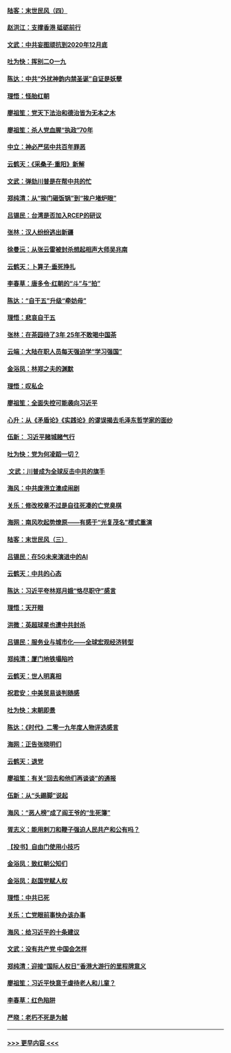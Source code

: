 #### [陆客：末世民风（四）](../pages/nsc993/n11749203.md?t=12280222) 
#### [赵洪江：支撑香港 砥砺前行](../pages/nsc993/n11748482.md?t=12280222) 
#### [文武：中共妄图顽抗到2020年12月底](../pages/nsc993/n11748446.md?t=12280222) 
#### [吐为快：挥别二O一九](../pages/nsc993/n11748411.md?t=12280222) 
#### [陈达：中共“外扰神韵内禁圣诞”自证是妖孽](../pages/nsc993/n11748226.md?t=12280222) 
#### [理悟：怪胎红朝](../pages/nsc993/n11748206.md?t=12280222) 
#### [廖祖笙：党天下法治和德治皆为无本之木](../pages/nsc993/n11748135.md?t=12280222) 
#### [廖祖笙：杀人党血腥“执政”70年](../pages/nsc993/n11745144.md?t=12280222) 
#### [中立：神必严惩中共百年罪恶](../pages/nsc993/n11744970.md?t=12280222) 
#### [云鹤天：《采桑子‧重阳》新解](../pages/nsc993/n11744948.md?t=12280222) 
#### [文武：弹劾川普是在帮中共的忙](../pages/nsc993/n11744758.md?t=12280222) 
#### [郑纯清：从“挨门砸饭锅”到“挨户堵炉眼”](../pages/nsc993/n11744745.md?t=12280222) 
#### [吕锡民：台湾是否加入RCEP的研议](../pages/nsc993/n11744701.md?t=12280222) 
#### [张林：汉人纷纷逃出新疆](../pages/nsc993/n11743530.md?t=12280222) 
#### [徐曼沅：从张云雷被封杀想起相声大师吴兆南](../pages/nsc993/n11741816.md?t=12280222) 
#### [云鹤天：卜算子‧垂死挣扎](../pages/nsc993/n11739956.md?t=12280222) 
#### [李春草：唐多令‧红朝的“斗”与“拍”](../pages/nsc993/n11739830.md?t=12280222) 
#### [陈达：“自干五”升级“牵妨母”](../pages/nsc993/n11739724.md?t=12280222) 
#### [理悟：悲哀自干五](../pages/nsc993/n11739547.md?t=12280222) 
#### [张林：在茶园待了3年 25年不敢喝中国茶](../pages/nsc993/n11739240.md?t=12280222) 
#### [云端：大陆在职人员每天强迫学“学习强国”](../pages/nsc993/n11738735.md?t=12280222) 
#### [金浴凤：林郑之夫的渊默](../pages/nsc993/n11737735.md?t=12280222) 
#### [理悟：叹私企](../pages/nsc993/n11737715.md?t=12280222) 
#### [廖祖笙：全面失控可能袭向习近平](../pages/nsc993/n11737704.md?t=12280222) 
#### [心升：从《矛盾论》《实践论》的谬误揭去毛泽东哲学家的面纱](../pages/nsc993/n11736962.md?t=12280222) 
#### [伍新： 习近平赌城赌气行](../pages/nsc993/n11736929.md?t=12280222) 
#### [吐为快：党为何凌蹈一切？](../pages/nsc993/n11736915.md?t=12280222) 
#### [ 文武：川普成为全球反击中共的旗手](../pages/nsc993/n11736882.md?t=12280222) 
#### [海风：中共废港立澳成闹剧](../pages/nsc993/n11735857.md?t=12280222) 
#### [关乐：修改校章不过是自往死凑的亡党臭棋](../pages/nsc993/n11735097.md?t=12280222) 
#### [海网：南风吹起势燎原——有感于“光复茂名”模式重演](../pages/nsc993/n11732308.md?t=12280222) 
#### [陆客：末世民风（三）](../pages/nsc993/n11732211.md?t=12280222) 
#### [吕锡民：在5G未来演进中的AI](../pages/nsc993/n11730010.md?t=12280222) 
#### [云鹤天：中共的心态](../pages/nsc993/n11729906.md?t=12280222) 
#### [陈达：习近平夸林郑月娥“恪尽职守”感言](../pages/nsc993/n11729881.md?t=12280222) 
#### [理悟：天开眼](../pages/nsc993/n11729699.md?t=12280222) 
#### [洪微：英超球星也遭中共封杀](../pages/nsc993/n11727243.md?t=12280222) 
#### [吕锡民：服务业与城市化——全球宏观经济转型](../pages/nsc993/n11725845.md?t=12280222) 
#### [郑纯清：厦门地铁塌陷吟](../pages/nsc993/n11725813.md?t=12280222) 
#### [云鹤天：世人明真相](../pages/nsc993/n11725621.md?t=12280222) 
#### [祝君安：中美贸易谈判随感](../pages/nsc993/n11725609.md?t=12280222) 
#### [吐为快：末朝即景](../pages/nsc993/n11723365.md?t=12280222) 
#### [陈达：《时代》二零一九年度人物评选感言](../pages/nsc993/n11723337.md?t=12280222) 
#### [海网：正告张晓明们](../pages/nsc993/n11723228.md?t=12280222) 
#### [云鹤天：退党](../pages/nsc993/n11723056.md?t=12280222) 
#### [廖祖笙：有关“回去和他们再谈谈”的通报](../pages/nsc993/n11722442.md?t=12280222) 
#### [伍新：从“头踢脚”说起](../pages/nsc993/n11722429.md?t=12280222) 
#### [海风：“恶人榜”成了阎王爷的“生死簿”](../pages/nsc993/n11722272.md?t=12280222) 
#### [胥志义：能用剌刀和鞭子强迫人民共产和公有吗？](../pages/nsc993/n11720569.md?t=12280222) 
#### [【投书】自由门使用小技巧](../pages/nsc993/n11720180.md?t=12280222) 
#### [金浴凤：致红朝公知们](../pages/nsc993/n11720563.md?t=12280222) 
#### [金浴凤：赵国党赋人权](../pages/nsc993/n11720533.md?t=12280222) 
#### [理悟：中共已死](../pages/nsc993/n11720233.md?t=12280222) 
#### [关乐：亡党眼前事快办该办事](../pages/nsc993/n11719160.md?t=12280222) 
#### [海风：给习近平的十条建议](../pages/nsc993/n11717616.md?t=12280222) 
#### [文武：没有共产党 中国会怎样](../pages/nsc993/n11717584.md?t=12280222) 
#### [郑纯清：迎接“国际人权日”香港大游行的里程牌意义](../pages/nsc993/n11717417.md?t=12280222) 
#### [廖祖笙：习近平快意于虐待老人和儿童？](../pages/nsc993/n11715313.md?t=12280222) 
#### [李春草：红色陷阱](../pages/nsc993/n11715029.md?t=12280222) 
#### [严晓：老朽不死是为贼](../pages/nsc993/n11712910.md?t=12280222) 

----
#### [ >>> 更早内容 <<< ](../indexes/nsc993-earlier.md)
